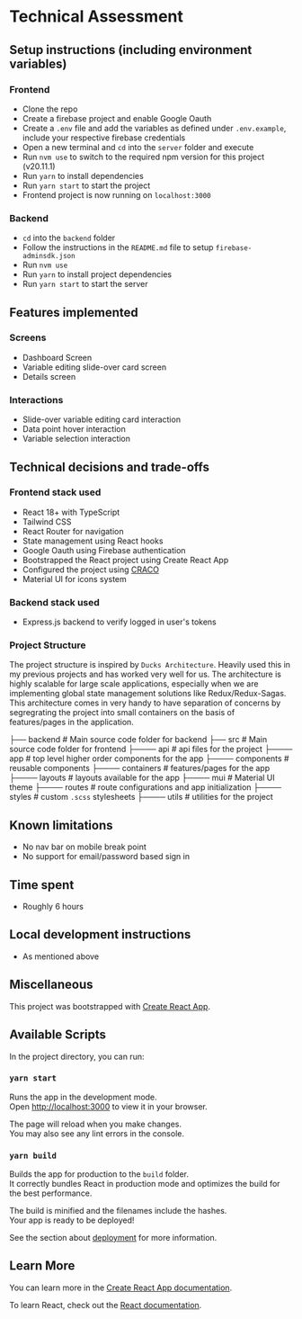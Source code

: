 # Technical Assessment

## Setup instructions (including environment variables)

### Frontend

- Clone the repo
- Create a firebase project and enable Google Oauth
- Create a `.env` file and add the variables as defined under `.env.example`, include your respective firebase credentials
- Open a new terminal and `cd` into the `server` folder and execute
- Run `nvm use` to switch to the required npm version for this project (v20.11.1)
- Run `yarn` to install dependencies
- Run `yarn start` to start the project
- Frontend project is now running on `localhost:3000`

### Backend

- `cd` into the `backend` folder
- Follow the instructions in the `README.md` file to setup `firebase-adminsdk.json`
- Run `nvm use`
- Run `yarn` to install project dependencies
- Run `yarn start` to start the server

## Features implemented

### Screens

- Dashboard Screen
- Variable editing slide-over card screen
- Details screen

### Interactions

- Slide-over variable editing card interaction
- Data point hover interaction
- Variable selection interaction

## Technical decisions and trade-offs

### Frontend stack used

- React 18+ with TypeScript
- Tailwind CSS
- React Router for navigation
- State management using React hooks
- Google Oauth using Firebase authentication
- Bootstrapped the React project using Create React App
- Configured the project using [CRACO](https://craco.js.org/)
- Material UI for icons system

### Backend stack used

- Express.js backend to verify logged in user's tokens

### Project Structure

The project structure is inspired by `Ducks Architecture`. Heavily used this in my previous projects and has worked very well for us. The architecture is highly scalable for large scale applications, especially when we are implementing global state management solutions like Redux/Redux-Sagas. This architecture comes in very handy to have separation of concerns by segregrating the project into small containers on the basis of features/pages in the application.

├── backend # Main source code folder for backend
├── src # Main source code folder for frontend
├──── api # api files for the project
├──── app # top level higher order components for the app
├──── components # reusable components
├──── containers # features/pages for the app
├──── layouts # layouts available for the app
├──── mui # Material UI theme
├──── routes # route configurations and app initialization
├──── styles # custom `.scss` stylesheets
├──── utils # utilities for the project

## Known limitations

- No nav bar on mobile break point
- No support for email/password based sign in

## Time spent

- Roughly 6 hours

## Local development instructions

- As mentioned above

## Miscellaneous

This project was bootstrapped with [Create React App](https://github.com/facebook/create-react-app).

## Available Scripts

In the project directory, you can run:

### `yarn start`

Runs the app in the development mode.\
Open [http://localhost:3000](http://localhost:3000) to view it in your browser.

The page will reload when you make changes.\
You may also see any lint errors in the console.

### `yarn build`

Builds the app for production to the `build` folder.\
It correctly bundles React in production mode and optimizes the build for the best performance.

The build is minified and the filenames include the hashes.\
Your app is ready to be deployed!

See the section about [deployment](https://facebook.github.io/create-react-app/docs/deployment) for more information.

## Learn More

You can learn more in the [Create React App documentation](https://facebook.github.io/create-react-app/docs/getting-started).

To learn React, check out the [React documentation](https://reactjs.org/).
